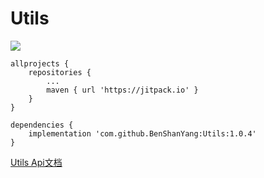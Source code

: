# Utils
[![](https://www.jitpack.io/v/BenShanYang/Utils.svg)](https://www.jitpack.io/#BenShanYang/Utils)




	allprojects {
		repositories {
			...
			maven { url 'https://jitpack.io' }
		}
	}
  
  	dependencies {
		implementation 'com.github.BenShanYang:Utils:1.0.4'
	}

[Utils Api文档](https://github.com/BenShanYang/JavaDoc)
